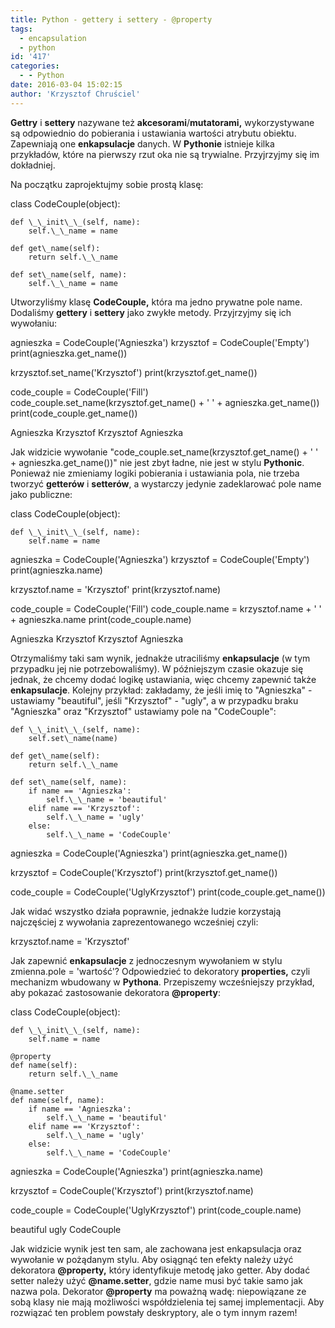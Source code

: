 ```yaml
---
title: Python - gettery i settery - @property
tags:
  - encapsulation
  - python
id: '417'
categories:
  - - Python
date: 2016-03-04 15:02:15
author: 'Krzysztof Chruściel'
---
```


**Gettry** i **settery** nazywane też **akcesorami**/**mutatorami,** wykorzystywane są odpowiednio do pobierania i ustawiania wartości atrybutu obiektu. Zapewniają one **enkapsulacje** danych. W **Pythonie** istnieje kilka przykładów, które na pierwszy rzut oka nie są trywialne. Przyjrzyjmy się im dokładniej.
<!-- more -->
Na początku zaprojektujmy sobie prostą klasę:

class CodeCouple(object):


    def \_\_init\_\_(self, name):
        self.\_\_name = name

    def get\_name(self):
        return self.\_\_name

    def set\_name(self, name):
        self.\_\_name = name

Utworzyliśmy klasę **CodeCouple,** która ma jedno prywatne pole name. Dodaliśmy **gettery** i **settery** jako zwykłe metody. Przyjrzyjmy się ich wywołaniu:

agnieszka = CodeCouple('Agnieszka')
krzysztof = CodeCouple('Empty')
print(agnieszka.get\_name())

krzysztof.set\_name('Krzysztof')
print(krzysztof.get\_name())

code\_couple = CodeCouple('Fill')
code\_couple.set\_name(krzysztof.get\_name() + ' ' + agnieszka.get\_name())
print(code\_couple.get\_name())

Agnieszka
Krzysztof
Krzysztof Agnieszka

Jak widzicie wywołanie "code\_couple.set\_name(krzysztof.get\_name() + ' ' + agnieszka.get\_name())" nie jest zbyt ładne, nie jest w stylu **Pythonic**. Ponieważ nie zmieniamy logiki pobierania i ustawiania pola, nie trzeba tworzyć **getterów** i **setterów**, a wystarczy jedynie zadeklarować pole name jako publiczne:

class CodeCouple(object):


    def \_\_init\_\_(self, name):
        self.name = name

agnieszka = CodeCouple('Agnieszka')
krzysztof = CodeCouple('Empty')
print(agnieszka.name)

krzysztof.name = 'Krzysztof'
print(krzysztof.name)

code\_couple = CodeCouple('Fill')
code\_couple.name = krzysztof.name + ' ' + agnieszka.name
print(code\_couple.name)

Agnieszka
Krzysztof
Krzysztof Agnieszka

Otrzymaliśmy taki sam wynik, jednakże utraciliśmy **enkapsulacje** (w tym przypadku jej nie potrzebowaliśmy). W późniejszym czasie okazuje się jednak, że chcemy dodać logikę ustawiania, więc chcemy zapewnić także **enkapsulacje**. Kolejny przykład: zakładamy, że jeśli imię to "Agnieszka" - ustawiamy "beautiful", jeśli "Krzysztof" - "ugly", a w przypadku braku "Agnieszka" oraz "Krzysztof" ustawiamy pole na "CodeCouple":

    def \_\_init\_\_(self, name):
        self.set\_name(name)

    def get\_name(self):
        return self.\_\_name

    def set\_name(self, name):
        if name == 'Agnieszka':
            self.\_\_name = 'beautiful'
        elif name == 'Krzysztof':
            self.\_\_name = 'ugly'
        else:
            self.\_\_name = 'CodeCouple'

agnieszka = CodeCouple('Agnieszka')
print(agnieszka.get\_name())

krzysztof = CodeCouple('Krzysztof')
print(krzysztof.get\_name())

code\_couple = CodeCouple('UglyKrzysztof')
print(code\_couple.get\_name())

Jak widać wszystko działa poprawnie, jednakże ludzie korzystają najczęściej z wywołania zaprezentowanego wcześniej czyli:

 krzysztof.name = 'Krzysztof'

Jak zapewnić **enkapsulacje** z jednoczesnym wywołaniem w stylu zmienna.pole = 'wartość'? Odpowiedzieć to dekoratory **properties,** czyli mechanizm wbudowany w **Pythona**. Przepiszemy wcześniejszy przykład, aby pokazać zastosowanie dekoratora **@property**:

class CodeCouple(object):


    def \_\_init\_\_(self, name):
        self.name = name

    @property
    def name(self):
        return self.\_\_name

    @name.setter
    def name(self, name):
        if name == 'Agnieszka':
            self.\_\_name = 'beautiful'
        elif name == 'Krzysztof':
            self.\_\_name = 'ugly'
        else:
            self.\_\_name = 'CodeCouple'

agnieszka = CodeCouple('Agnieszka')
print(agnieszka.name)

krzysztof = CodeCouple('Krzysztof')
print(krzysztof.name)

code\_couple = CodeCouple('UglyKrzysztof')
print(code\_couple.name)

beautiful
ugly
CodeCouple

Jak widzicie wynik jest ten sam, ale zachowana jest enkapsulacja oraz wywołanie w pożądanym stylu. Aby osiągnąć ten efekty należy użyć dekoratora **@property,** który identyfikuje metodę jako getter. Aby dodać setter należy użyć **@name.setter**, gdzie name musi być takie samo jak nazwa pola. Dekorator **@property** ma poważną wadę: niepowiązane ze sobą klasy nie mają możliwości współdzielenia tej samej implementacji. Aby rozwiązać ten problem powstały deskryptory, ale o tym innym razem!